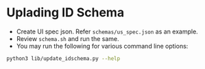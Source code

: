 # Uplading ID Schema
* Create UI spec json.  Refer `schemas/us_spec.json` as an example.
* Review `schema.sh` and run the same.
* You may run the following for various command line options:
```sh
python3 lib/update_idschema.py --help
```

